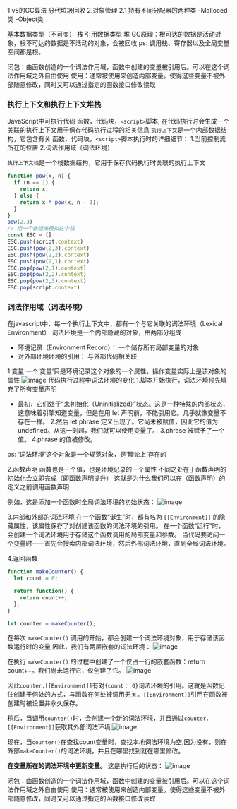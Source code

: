 1.v8的GC算法
分代垃圾回收
2.对象管理
2.1 持有不同分配器的两种类
-Malloced类
-Object类


基本数据类型（不可变） 栈 
引用数据类型  堆
GC原理：根可达的数据是活动对象，根不可达的数据是不活动的对象，会被回收
ps: 调用栈、寄存器以及全局变量空间都是根。

闭包：由函数创造的一个词法作用域，函数中创建的变量被引用后。可以在这个词法作用域之外自由使用
使用：通常被使用来创造内部变量。使得这些变量不被外部随意修改，同时又可以通过指定的函数接口修改读取

### 执行上下文和执行上下文堆栈
JavaScript中可执行代码 函数，代码块，`<script>`脚本, 在代码执行时会生成一个关联的执行上下文用于保存代码执行过程的相关信息
`执行上下文`是一个内部数据结构，它包含有关 函数，代码块，`<script>`脚本执行时的详细细节：
1.当前控制流所在的位置
2.词法作用域（词法环境）

`执行上下文栈`是一个栈数据结构，它用于保存代码执行时关联的执行上下文
```javascript
function pow(x, n) {
  if (n == 1) {
    return x;
  } else {
    return x * pow(x, n - 1);
  }
}
pow(2,3)
// 用一个数组来模拟这个栈
const ESC = []
ESC.push(script.context)
ESC.push(pow(2,3).context)
ESC.push(pow(2,2).context)
ESC.push(pow(2,1).context)
ESC.pop(pow(2,1).context)
ESC.pop(pow(2,2).context)
ESC.pop(pow(2,3).context)
ESC.pop(script.context)
```

### 词法作用域（词法环境）
在javascript中，每一个执行上下文中，都有一个与它关联的词法环境（Lexical Environment）
词法环境是一个内部隐藏的对象，由两部分组成
- 环境记录（Environment Record）： 一个储存所有局部变量的对象
- 对外部环境环境的引用： 与外部代码相关联

1.变量
一个‘变量’只是环境记录这个对象的一个属性，操作变量实际上是该对象的属性
![image](https://user-images.githubusercontent.com/15076445/169675652-bf8b2c4d-0aeb-4d50-9e7c-e0dc4696785f.png)
代码执行过程中词法环境的变化
1.脚本开始执行，词法环境预先填充了所有变量声明
- 最初，它们处于“未初始化（Uninitialized）”状态。这是一种特殊的内部状态，这意味着引擎知道变量，但是在用 let 声明前，不能引用它。几乎就像变量不存在一样。
2.然后 let phrase 定义出现了。它尚未被赋值，因此它的值为 undefined。从这一刻起，我们就可以使用变量了。
3.phrase 被赋予了一个值。
4.phrase 的值被修改。

ps: ‘词法环境’这个对象是一个规范对象，是‘理论上’存在的

2.函数声明
函数也是一个值，也是环境记录的一个属性
不同之处在于函数声明的初始化会立即完成（即函数声明提升）
这就是为什么我们可以在（函数声明）的定义之前调用函数声明

例如，这是添加一个函数时全局词法环境的初始状态：
![image](https://user-images.githubusercontent.com/15076445/169675831-ae06c200-7b2f-4624-8ced-49ec65325a6f.png)

3.内部和外部的词法环境
在一个函数“诞生”时，都有名为 `[[Environment]]` 的隐藏属性，该属性保存了对创建该函数的词法环境的引用。
在一个函数“运行”时，会创建一个词法环境用于存储这个函数调用的局部变量和参数。
当代码要访问一个变量时——首先会搜索内部词法环境，然后外部词法环境，直到全局词法环境。

4.返回函数
```javascript
function makeCounter() {
  let count = 0;

  return function() {
    return count++;
  };
}

let counter = makeCounter();
```
在每次 `makeCounter()` 调用的开始，都会创建一个词法环境对象，用于存储该函数运行时的变量
因此，我们有两层嵌套的词法环境：
![image](https://user-images.githubusercontent.com/15076445/169676669-8297b1f1-483c-455d-b62f-4211ac15045f.png)

在执行 `makeCounter()` 的过程中创建了一个仅占一行的嵌套函数：return count++。我们尚未运行它，仅创建了它。
![image](https://user-images.githubusercontent.com/15076445/169676724-02ce9f0b-1550-4b44-a7c1-1d5511bdad2b.png)

因此`counter.[[Environment]]`有对`{count： 0}`词法环境的引用。这就是函数记住创建于何处的方式，与函数在何处被调用无关。`[[Environment]]`引用在函数被创建时被设置并永久保存。

稍后，当调用`counter()`时，会创建一个新的词法环境，并且通过`counter.[[Environment]]`获取其外部词法环境
![image](https://user-images.githubusercontent.com/15076445/169677198-20490944-0621-4b59-a3ab-9d1e0d037a28.png)

现在，当`counter()`在查找count变量时，查找本地词法环境为空,因为没有，则在外部`makeCounter()`的词法环境，并且在哪里找到就在哪里修改。

**在变量所在的词法环境中更新变量。**
这是执行后的状态：
![image](https://user-images.githubusercontent.com/15076445/169677307-b4c55e9c-7d60-4615-a899-9764807fb6b9.png)


闭包：由函数创造的一个词法作用域，函数中创建的变量被引用后。可以在这个词法作用域之外自由使用
使用：通常被使用来创造内部变量。使得这些变量不被外部随意修改，同时又可以通过指定的函数接口修改读取



